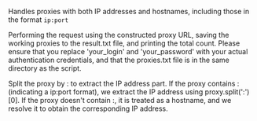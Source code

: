 Handles proxies with both IP addresses and hostnames, including those in the format `ip:port`

Performing the request using the constructed proxy URL, saving the working proxies to the result.txt file, and printing the total count. Please ensure that you replace 'your_login' and 'your_password' with your actual authentication credentials, and that the proxies.txt file is in the same directory as the script.

Split the proxy by : to extract the IP address part. If the proxy contains : (indicating a ip:port format), we extract the IP address using proxy.split(':')[0]. If the proxy doesn't contain :, it is treated as a hostname, and we resolve it to obtain the corresponding IP address.
